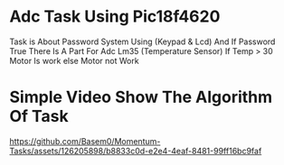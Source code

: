 # Adc Task Using Pic18f4620
Task is About Password System Using (Keypad & Lcd) And If Password True There Is A Part For Adc 
Lm35 (Temperature Sensor) If Temp > 30 Motor Is work else Motor not Work
 # Simple Video Show The Algorithm Of Task
https://github.com/Basem0/Momentum-Tasks/assets/126205898/b8833c0d-e2e4-4eaf-8481-99ff16bc9faf

